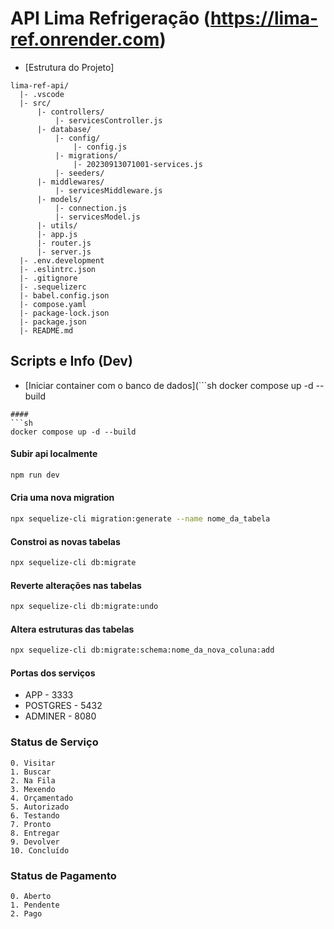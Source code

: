 # API Lima Refrigeração (https://lima-ref.onrender.com)

- [Estrutura do Projeto]

```plaintext
lima-ref-api/
  |- .vscode
  |- src/
      |- controllers/
          |- servicesController.js
      |- database/
          |- config/
              |- config.js
          |- migrations/
              |- 20230913071001-services.js
          |- seeders/
      |- middlewares/
          |- servicesMiddleware.js
      |- models/
          |- connection.js
          |- servicesModel.js
      |- utils/
      |- app.js
      |- router.js
      |- server.js
  |- .env.development
  |- .eslintrc.json
  |- .gitignore
  |- .sequelizerc
  |- babel.config.json
  |- compose.yaml
  |- package-lock.json
  |- package.json
  |- README.md
```

## Scripts e Info (Dev)

- [Iniciar container com o banco de dados](```sh
docker compose up -d --build
```)
#### 
```sh
docker compose up -d --build
```
#### Subir api localmente
```sh
npm run dev
```
#### Cria uma nova migration 
```sh
npx sequelize-cli migration:generate --name nome_da_tabela
```
#### Constroi as novas tabelas
```sh
npx sequelize-cli db:migrate
```
#### Reverte alterações nas tabelas
```sh
npx sequelize-cli db:migrate:undo
```
#### Altera estruturas das tabelas
```sh
npx sequelize-cli db:migrate:schema:nome_da_nova_coluna:add
```

#### Portas dos serviços
- APP - 3333
- POSTGRES - 5432
- ADMINER - 8080


### Status de Serviço
```plaintext
0. Visitar
1. Buscar
2. Na Fila
3. Mexendo
4. Orçamentado
5. Autorizado
6. Testando
7. Pronto
8. Entregar
9. Devolver
10. Concluído
```

### Status de Pagamento
```plaintext
0. Aberto
1. Pendente
2. Pago
```
